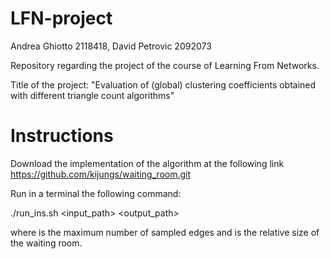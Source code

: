 # LFN-project

Andrea Ghiotto 2118418, David Petrovic 2092073

Repository regarding the project of the course of Learning From Networks.

Title of the project: "Evaluation of (global) clustering coefficients obtained with different triangle count algorithms"


# Instructions
Download the implementation of the algorithm at the following link https://github.com/kijungs/waiting_room.git

Run in a terminal the following command:

./run_ins.sh <input_path> <output_path> <k> <alpha>

where <k> is the maximum number of sampled edges and <alpha> is the relative size of the waiting room.
